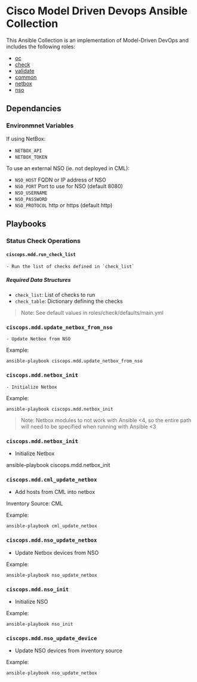 # Cisco Model Driven Devops Ansible Collection

This Ansible Collection is an implementation of Model-Driven DevOps and includes the following roles:
* [oc](https://github.com/model-driven-devops/ansible-mdd/blob/main/roles/oc/README.md)
* [check](https://github.com/model-driven-devops/ansible-mdd/blob/main/roles/check/README.md)
* [validate](https://github.com/model-driven-devops/ansible-mdd/blob/main/roles/validate/README.md)
* [common](https://github.com/model-driven-devops/ansible-mdd/blob/main/roles/common/README.md)
* [netbox](https://github.com/model-driven-devops/ansible-mdd/blob/main/roles/netbox/README.md)
* [nso](https://github.com/model-driven-devops/ansible-mdd/blob/main/roles/nso/README.md)

## Dependancies
### Environmnet Variables
If using NetBox:
- `NETBOX_API`
- `NETBOX_TOKEN`

To use an external NSO (ie. not deployed in CML):
- `NSO_HOST` FQDN or IP address of NSO
- `NSO_PORT` Port to use for NSO (default 8080)
- `NSO_USERNAME`
- `NSO_PASSWORD`
- `NSO_PROTOCOL` http or https (default http)

## Playbooks



### Status Check Operations

#### `ciscops.mdd.run_check_list`

    - Run the list of checks defined in `check_list`

##### Required Data Structures

- `check_list`: List of checks to run
- `check_table`: Dictionary defining the checks

> Note: See default values in roles/check/defaults/main.yml


### `ciscops.mdd.update_netbox_from_nso`

    - Update Netbox from NSO

Example:
```
ansible-playbook ciscops.mdd.update_netbox_from_nso
```

### `ciscops.mdd.netbox_init`

    - Initialize Netbox

Example:
```
ansible-playbook ciscops.mdd.netbox_init
```

> Note: Netbox modules to not work with Ansible <4, so the entire path will need to be specified when running with Ansible <3



### `ciscops.mdd.netbox_init`

- Initialize Netbox

ansible-playbook ciscops.mdd.netbox_init

### `ciscops.mdd.cml_update_netbox`

- Add hosts from CML into netbox

Inventory Source: CML

Example:
```
ansible-playbook cml_update_netbox
```

### `ciscops.mdd.nso_update_netbox`

- Update Netbox devices from NSO

Example:
```
ansible-playbook nso_update_netbox
```

### `ciscops.mdd.nso_init`

- Initialize NSO

Example:
```
ansible-playbook nso_init
```

### `ciscops.mdd.nso_update_device`

- Update NSO devices from inventory source

Example:
```
ansible-playbook nso_update_netbox
```

